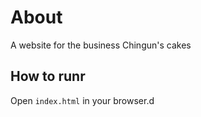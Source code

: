# About

A website for the business Chingun's cakes

## How to runr

Open `index.html` in your browser.d
